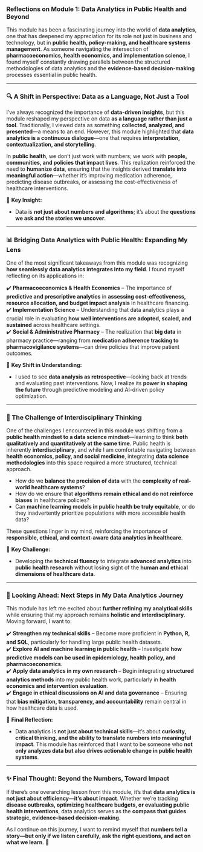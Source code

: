 ### **Reflections on Module 1: Data Analytics in Public Health and Beyond**

This module has been a fascinating journey into the world of **data analytics**, one that has deepened my appreciation for its role not just in business and technology, but in **public health, policy-making, and healthcare systems management**. As someone navigating the intersection of **pharmacoeconomics, health economics, and implementation science**, I found myself constantly drawing parallels between the structured methodologies of data analytics and the **evidence-based decision-making** processes essential in public health.

---

### **🔍 A Shift in Perspective: Data as a Language, Not Just a Tool**

I’ve always recognized the importance of **data-driven insights**, but this module reshaped my perspective on data **as a language rather than just a tool**. Traditionally, I viewed data as something **collected, analyzed, and presented**—a means to an end. However, this module highlighted that **data analytics is a continuous dialogue**—one that requires **interpretation, contextualization, and storytelling**.

In **public health**, we don’t just work with numbers; we work with **people, communities, and policies that impact lives**. This realization reinforced the need to **humanize data**, ensuring that the insights derived **translate into meaningful action**—whether it’s improving medication adherence, predicting disease outbreaks, or assessing the cost-effectiveness of healthcare interventions.

📌 **Key Insight:**

- Data is **not just about numbers and algorithms**; it’s about the **questions we ask and the stories we uncover**.

---

### **📊 Bridging Data Analytics with Public Health: Expanding My Lens**

One of the most significant takeaways from this module was recognizing **how seamlessly data analytics integrates into my field**. I found myself reflecting on its applications in:

✔️ **Pharmacoeconomics & Health Economics** – The importance of **predictive and prescriptive analytics** in **assessing cost-effectiveness, resource allocation, and budget impact analysis** in healthcare financing.  
✔️ **Implementation Science** – Understanding that data analytics plays a crucial role in evaluating **how well interventions are adopted, scaled, and sustained** across healthcare settings.  
✔️ **Social & Administrative Pharmacy** – The realization that **big data** in pharmacy practice—ranging from **medication adherence tracking to pharmacovigilance systems**—can drive policies that improve patient outcomes.

📌 **Key Shift in Understanding:**

- I used to see **data analysis as retrospective**—looking back at trends and evaluating past interventions. Now, I realize its **power in shaping the future** through predictive modeling and AI-driven policy optimization.

---

### **🚀 The Challenge of Interdisciplinary Thinking**

One of the challenges I encountered in this module was shifting from a **public health mindset to a data science mindset**—learning to think **both qualitatively and quantitatively at the same time**. Public health is inherently **interdisciplinary**, and while I am comfortable navigating between **health economics, policy, and social medicine**, integrating **data science methodologies** into this space required a more structured, technical approach.

- How do we **balance the precision of data** with the **complexity of real-world healthcare systems**?
- How do we ensure that **algorithms remain ethical and do not reinforce biases** in healthcare policies?
- Can **machine learning models in public health be truly equitable**, or do they inadvertently prioritize populations with more accessible health data?

These questions linger in my mind, reinforcing the importance of **responsible, ethical, and context-aware data analytics in healthcare**.

📌 **Key Challenge:**

- Developing the **technical fluency** to integrate **advanced analytics** into **public health research** without losing sight of the **human and ethical dimensions of healthcare data**.

---

### **🔮 Looking Ahead: Next Steps in My Data Analytics Journey**

This module has left me excited about **further refining my analytical skills** while ensuring that my approach remains **holistic and interdisciplinary**. Moving forward, I want to:

✔️ **Strengthen my technical skills** – Become more proficient in **Python, R, and SQL**, particularly for handling large public health datasets.  
✔️ **Explore AI and machine learning in public health** – Investigate **how predictive models can be used in epidemiology, health policy, and pharmacoeconomics**.  
✔️ **Apply data analytics in my own research** – Begin integrating **structured analytics methods** into my public health work, particularly in **health economics and intervention evaluation**.  
✔️ **Engage in ethical discussions on AI and data governance** – Ensuring that **bias mitigation, transparency, and accountability** remain central in how healthcare data is used.

📌 **Final Reflection:**

- Data analytics is **not just about technical skills**—it’s about **curiosity, critical thinking, and the ability to translate numbers into meaningful impact**. This module has reinforced that I want to be someone who **not only analyzes data but also drives actionable change in public health systems**.

---

### **✨ Final Thought: Beyond the Numbers, Toward Impact**

If there’s one overarching lesson from this module, it’s that **data analytics is not just about efficiency—it’s about impact**. Whether we’re tracking **disease outbreaks, optimizing healthcare budgets, or evaluating public health interventions**, data analytics serves as the **compass that guides strategic, evidence-based decision-making**.

As I continue on this journey, I want to remind myself that **numbers tell a story—but only if we listen carefully, ask the right questions, and act on what we learn**. 🚀